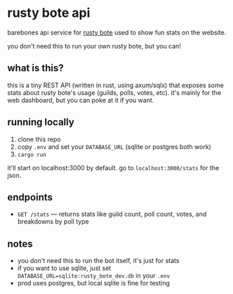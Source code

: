 # rusty bote api

barebones api service for [rusty bote](https://github.com/kylegrover/rusty-bote) used to show fun stats on the website.

you don't need this to run your own rusty bote, but you can!

## what is this?
this is a tiny REST API (written in rust, using axum/sqlx) that exposes some stats about rusty bote's usage (guilds, polls, votes, etc). it's mainly for the web dashboard, but you can poke at it if you want.

## running locally
1. clone this repo
2. copy `.env` and set your `DATABASE_URL` (sqlite or postgres both work)
3. `cargo run`

it'll start on localhost:3000 by default. go to `localhost:3000/stats` for the json.

## endpoints
- `GET /stats` — returns stats like guild count, poll count, votes, and breakdowns by poll type

## notes
- you don't need this to run the bot itself, it's just for stats
- if you want to use sqlite, just set `DATABASE_URL=sqlite:rusty_bote_dev.db` in your `.env`
- prod uses postgres, but local sqlite is fine for testing